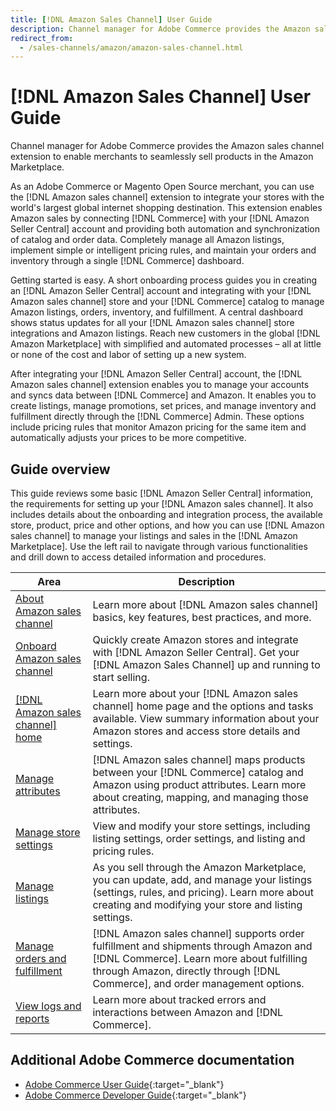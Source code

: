 ```yaml
---
title: [!DNL Amazon Sales Channel] User Guide
description: Channel manager for Adobe Commerce provides the Amazon sales channel extension to enable merchants to seamlessly sell products in the Amazon Marketplace.
redirect_from:
  - /sales-channels/amazon/amazon-sales-channel.html
---
```


# [!DNL Amazon Sales Channel] User Guide

Channel manager for Adobe Commerce provides the Amazon sales channel extension to enable merchants to seamlessly sell products in the Amazon Marketplace.

As an Adobe Commerce or Magento Open Source merchant, you can use the [!DNL Amazon sales channel] extension to integrate your stores with the world's largest global internet shopping destination. This extension enables Amazon sales by connecting [!DNL Commerce] with your [!DNL Amazon Seller Central] account and providing both automation and synchronization of catalog and order data. Completely manage all Amazon listings, implement simple or intelligent pricing rules, and maintain your orders and inventory through a single [!DNL Commerce] dashboard.

Getting started is easy. A short onboarding process guides you in creating an [!DNL Amazon Seller Central] account and integrating with your [!DNL Amazon sales channel] store and your [!DNL Commerce] catalog to manage Amazon listings, orders, inventory, and fulfillment. A central dashboard shows status updates for all your [!DNL Amazon sales channel] store integrations and Amazon listings. Reach new customers in the global [!DNL Amazon Marketplace] with simplified and automated processes – all at little or none of the cost and labor of setting up a new system.

After integrating your [!DNL Amazon Seller Central] account, the [!DNL Amazon sales channel] extension enables you to manage your accounts and syncs data between [!DNL Commerce] and Amazon. It enables you to create listings, manage promotions, set prices, and manage inventory and fulfillment directly through the [!DNL Commerce] Admin. These options include pricing rules that monitor Amazon pricing for the same item and automatically adjusts your prices to be more competitive.

## Guide overview

This guide reviews some basic [!DNL Amazon Seller Central] information, the requirements for setting up your [!DNL Amazon sales channel]. It also includes details about the onboarding and integration process, the available store, product, price and other options, and how you can use [!DNL Amazon sales channel] to manage your listings and sales in the [!DNL Amazon Marketplace]. Use the left rail to navigate through various functionalities and drill down to access detailed information and procedures.

|Area|Description|
|----|----|
|[About Amazon sales channel](./about-amazon-sales-channel.md)|Learn more about [!DNL Amazon sales channel] basics, key features, best practices, and more.|
|[Onboard Amazon sales channel](./amazon-onboarding-home.md)|Quickly create Amazon stores and integrate with [!DNL Amazon Seller Central]. Get your [!DNL Amazon Sales Channel] up and running to start selling.|
|[[!DNL Amazon sales channel] home](./amazon-sales-channel-home.md)|Learn more about your [!DNL Amazon sales channel] home page and the options and tasks available. View summary information about your Amazon stores and access store details and settings.|
|[Manage attributes](./attributes-view.md)|[!DNL Amazon sales channel] maps products between your [!DNL Commerce] catalog and Amazon using product attributes. Learn more about creating, mapping, and managing those attributes.|
|[Manage store settings](./ob-store-review.md)|View and modify your store settings, including listing settings, order settings, and listing and pricing rules.|
|[Manage listings](./managing-product-listings.md)|As you sell through the Amazon Marketplace, you can update, add, and manage your listings (settings, rules, and pricing). Learn more about creating and modifying your store and listing settings.|
|[Manage orders and fulfillment](./managing-orders.md)|[!DNL Amazon sales channel] supports order fulfillment and shipments through Amazon and [!DNL Commerce]. Learn more about fulfilling through Amazon, directly through [!DNL Commerce], and order management options.|
|[View logs and reports](./amazon-logs-reports.md)|Learn more about tracked errors and interactions between Amazon and [!DNL Commerce].|

## Additional Adobe Commerce documentation

- [Adobe Commerce User Guide](https://docs.magento.com/user-guide/){:target="_blank"}
- [Adobe Commerce Developer Guide](https://devdocs.magento.com/){:target="_blank"}
